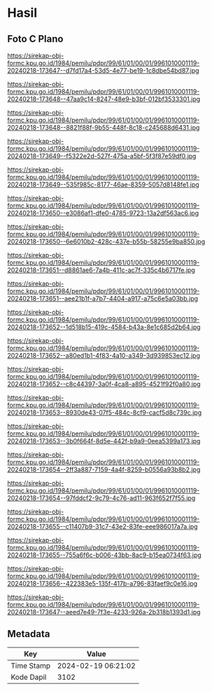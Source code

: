 # Hasil

## Foto C Plano

https://sirekap-obj-formc.kpu.go.id/1984/pemilu/pdpr/99/61/01/00/01/9961010001119-20240218-173647--d7fd17a4-53d5-4e77-be19-1c8dbe54bd87.jpg

https://sirekap-obj-formc.kpu.go.id/1984/pemilu/pdpr/99/61/01/00/01/9961010001119-20240218-173648--47aa9c14-8247-48e9-b3bf-012bf3533301.jpg

https://sirekap-obj-formc.kpu.go.id/1984/pemilu/pdpr/99/61/01/00/01/9961010001119-20240218-173648--8821f88f-9b55-448f-8c18-c245688d6431.jpg

https://sirekap-obj-formc.kpu.go.id/1984/pemilu/pdpr/99/61/01/00/01/9961010001119-20240218-173649--f5322e2d-527f-475a-a5bf-5f3f87e59df0.jpg

https://sirekap-obj-formc.kpu.go.id/1984/pemilu/pdpr/99/61/01/00/01/9961010001119-20240218-173649--535f985c-8177-46ae-8359-5057d8148fe1.jpg

https://sirekap-obj-formc.kpu.go.id/1984/pemilu/pdpr/99/61/01/00/01/9961010001119-20240218-173650--e3086af1-dfe0-4785-9723-13a2df563ac6.jpg

https://sirekap-obj-formc.kpu.go.id/1984/pemilu/pdpr/99/61/01/00/01/9961010001119-20240218-173650--6e6010b2-428c-437e-b55b-58255e9ba850.jpg

https://sirekap-obj-formc.kpu.go.id/1984/pemilu/pdpr/99/61/01/00/01/9961010001119-20240218-173651--d8861ae6-7a4b-411c-ac7f-335c4b6717fe.jpg

https://sirekap-obj-formc.kpu.go.id/1984/pemilu/pdpr/99/61/01/00/01/9961010001119-20240218-173651--aee21b1f-a7b7-4404-a917-a75c6e5a03bb.jpg

https://sirekap-obj-formc.kpu.go.id/1984/pemilu/pdpr/99/61/01/00/01/9961010001119-20240218-173652--1d518b15-419c-4584-b43a-8e1c685d2b64.jpg

https://sirekap-obj-formc.kpu.go.id/1984/pemilu/pdpr/99/61/01/00/01/9961010001119-20240218-173652--a80ed1b1-4f83-4a10-a349-3d939853ec12.jpg

https://sirekap-obj-formc.kpu.go.id/1984/pemilu/pdpr/99/61/01/00/01/9961010001119-20240218-173652--c8c44397-3a0f-4ca8-a895-4521f92f0a80.jpg

https://sirekap-obj-formc.kpu.go.id/1984/pemilu/pdpr/99/61/01/00/01/9961010001119-20240218-173653--8930de43-07f5-484c-8cf9-cacf5d8c739c.jpg

https://sirekap-obj-formc.kpu.go.id/1984/pemilu/pdpr/99/61/01/00/01/9961010001119-20240218-173653--3b0f664f-8d5e-442f-b9a9-0eea5399a173.jpg

https://sirekap-obj-formc.kpu.go.id/1984/pemilu/pdpr/99/61/01/00/01/9961010001119-20240218-173654--2ff3a887-7159-4a4f-8259-b0556a93b8b2.jpg

https://sirekap-obj-formc.kpu.go.id/1984/pemilu/pdpr/99/61/01/00/01/9961010001119-20240218-173654--97fddcf2-9c79-4c76-ad11-963f652f7f55.jpg

https://sirekap-obj-formc.kpu.go.id/1984/pemilu/pdpr/99/61/01/00/01/9961010001119-20240218-173655--c11407b9-31c7-43e2-83fe-eee986017a7a.jpg

https://sirekap-obj-formc.kpu.go.id/1984/pemilu/pdpr/99/61/01/00/01/9961010001119-20240218-173655--755a6f6c-b006-43bb-8ac9-b15ea0734f63.jpg

https://sirekap-obj-formc.kpu.go.id/1984/pemilu/pdpr/99/61/01/00/01/9961010001119-20240218-173656--422383e5-135f-417b-a796-83faef9c0e16.jpg

https://sirekap-obj-formc.kpu.go.id/1984/pemilu/pdpr/99/61/01/00/01/9961010001119-20240218-173647--aeed7e49-7f3e-4233-926a-2b318b1393d1.jpg


## Metadata

| Key        | Value               |
| ---------- | ------------------- |
| Time Stamp | 2024-02-19 06:21:02 |
| Kode Dapil | 3102                |



